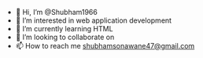 - 👋 Hi, I’m @Shubham1966
- 👀 I’m interested in web application development
- 🌱 I’m currently learning HTML
- 💞️ I’m looking to collaborate on 
- 📫 How to reach me shubhamsonawane47@gmail.com

<!---
Shubham1966/Shubham1966 is a ✨ special ✨ repository because its `README.md` (this file) appears on your GitHub profile.
You can click the Preview link to take a look at your changes.
--->

